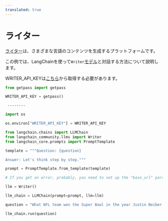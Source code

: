 ```yaml
---
translated: true
---
```


# ライター

[ライター](https://writer.com/)は、さまざまな言語のコンテンツを生成するプラットフォームです。

この例では、LangChainを使って`Writer`[モデル](https://dev.writer.com/docs/models)と対話する方法について説明します。

WRITER_API_KEYは[こちら](https://dev.writer.com/docs)から取得する必要があります。

```python
from getpass import getpass

WRITER_API_KEY = getpass()
```

```output
 ········
```

```python
import os

os.environ["WRITER_API_KEY"] = WRITER_API_KEY
```

```python
from langchain.chains import LLMChain
from langchain_community.llms import Writer
from langchain_core.prompts import PromptTemplate
```

```python
template = """Question: {question}

Answer: Let's think step by step."""

prompt = PromptTemplate.from_template(template)
```

```python
# If you get an error, probably, you need to set up the "base_url" parameter that can be taken from the error log.

llm = Writer()
```

```python
llm_chain = LLMChain(prompt=prompt, llm=llm)
```

```python
question = "What NFL team won the Super Bowl in the year Justin Beiber was born?"

llm_chain.run(question)
```
